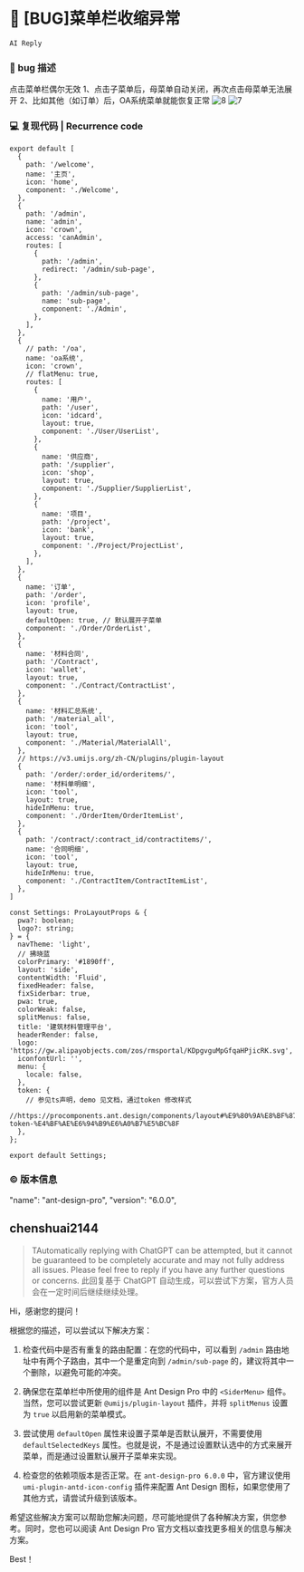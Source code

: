 # 🐛 [BUG]菜单栏收缩异常

`AI Reply`

### 🐛 bug 描述

点击菜单栏偶尔无效
1、点击子菜单后，母菜单自动关闭，再次点击母菜单无法展开
2、比如其他（如订单）后，OA系统菜单就能恢复正常
![8](https://user-images.githubusercontent.com/56745493/224596833-583e5ae0-1eb8-46a3-b3e1-a2b68f486302.gif)
![7](https://user-images.githubusercontent.com/56745493/224596581-716a35d1-d3e4-43c8-8677-1cfc308a565c.gif)

### 💻 复现代码 | Recurrence code

```
export default [
  {
    path: '/welcome',
    name: '主页',
    icon: 'home',
    component: './Welcome',
  },
  {
    path: '/admin',
    name: 'admin',
    icon: 'crown',
    access: 'canAdmin',
    routes: [
      {
        path: '/admin',
        redirect: '/admin/sub-page',
      },
      {
        path: '/admin/sub-page',
        name: 'sub-page',
        component: './Admin',
      },
    ],
  },
  {
    // path: '/oa',
    name: 'oa系统',
    icon: 'crown',
    // flatMenu: true,
    routes: [
      {
        name: '用户',
        path: '/user',
        icon: 'idcard',
        layout: true,
        component: './User/UserList',
      },
      {
        name: '供应商',
        path: '/supplier',
        icon: 'shop',
        layout: true,
        component: './Supplier/SupplierList',
      },
      {
        name: '项目',
        path: '/project',
        icon: 'bank',
        layout: true,
        component: './Project/ProjectList',
      },
    ],
  },
  {
    name: '订单',
    path: '/order',
    icon: 'profile',
    layout: true,
    defaultOpen: true, // 默认展开子菜单
    component: './Order/OrderList',
  },
  {
    name: '材料合同',
    path: '/Contract',
    icon: 'wallet',
    layout: true,
    component: './Contract/ContractList',
  },
  {
    name: '材料汇总系统',
    path: '/material_all',
    icon: 'tool',
    layout: true,
    component: './Material/MaterialAll',
  },
  // https://v3.umijs.org/zh-CN/plugins/plugin-layout
  {
    path: '/order/:order_id/orderitems/',
    name: '材料单明细',
    icon: 'tool',
    layout: true,
    hideInMenu: true,
    component: './OrderItem/OrderItemList',
  },
  {
    path: '/contract/:contract_id/contractitems/',
    name: '合同明细',
    icon: 'tool',
    layout: true,
    hideInMenu: true,
    component: './ContractItem/ContractItemList',
  },
]

const Settings: ProLayoutProps & {
  pwa?: boolean;
  logo?: string;
} = {
  navTheme: 'light',
  // 拂晓蓝
  colorPrimary: '#1890ff',
  layout: 'side',
  contentWidth: 'Fluid',
  fixedHeader: false,
  fixSiderbar: true,
  pwa: true,
  colorWeak: false,
  splitMenus: false,
  title: '建筑材料管理平台',
  headerRender: false,
  logo: 'https://gw.alipayobjects.com/zos/rmsportal/KDpgvguMpGfqaHPjicRK.svg',
  iconfontUrl: '',
  menu: {
    locale: false,
  },
  token: {
    // 参见ts声明，demo 见文档，通过token 修改样式
    //https://procomponents.ant.design/components/layout#%E9%80%9A%E8%BF%87-token-%E4%BF%AE%E6%94%B9%E6%A0%B7%E5%BC%8F
  },
};

export default Settings;
```

### © 版本信息

"name": "ant-design-pro",
"version": "6.0.0",

## chenshuai2144

> TAutomatically replying with ChatGPT can be attempted, but it cannot be guaranteed to be completely accurate and may not fully address all issues. Please feel free to reply if you have any further questions or concerns.
> 此回复基于 ChatGPT 自动生成，可以尝试下方案，官方人员会在一定时间后继续继续处理。

Hi，感谢您的提问！

根据您的描述，可以尝试以下解决方案：

1. 检查代码中是否有重复的路由配置：在您的代码中，可以看到 `/admin` 路由地址中有两个子路由，其中一个是重定向到 `/admin/sub-page` 的，建议将其中一个删除，以避免可能的冲突。

2. 确保您在菜单栏中所使用的组件是 Ant Design Pro 中的 `<SiderMenu>` 组件。当然，您可以尝试更新 `@umijs/plugin-layout` 插件，并将 `splitMenus` 设置为 `true` 以启用新的菜单模式。

3. 尝试使用 `defaultOpen` 属性来设置子菜单是否默认展开，不需要使用 `defaultSelectedKeys` 属性。也就是说，不是通过设置默认选中的方式来展开菜单，而是通过设置默认展开子菜单来实现。

4. 检查您的依赖项版本是否正常。在 `ant-design-pro 6.0.0` 中，官方建议使用 `umi-plugin-antd-icon-config` 插件来配置 Ant Design 图标，如果您使用了其他方式，请尝试升级到该版本。

希望这些解决方案可以帮助您解决问题，尽可能地提供了各种解决方案，供您参考。同时，您也可以阅读 Ant Design Pro 官方文档以查找更多相关的信息与解决方案。

Best！
